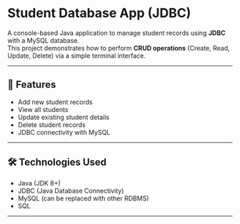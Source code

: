 # Student Database App (JDBC)

A console-based Java application to manage student records using **JDBC** with a MySQL database.  
This project demonstrates how to perform **CRUD operations** (Create, Read, Update, Delete) via a simple terminal interface.  

---

## 🚀 Features
- Add new student records  
- View all students  
- Update existing student details  
- Delete student records  
- JDBC connectivity with MySQL  

---

## 🛠️ Technologies Used
- Java (JDK 8+)
- JDBC (Java Database Connectivity)
- MySQL (can be replaced with other RDBMS)
- SQL  

---

